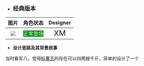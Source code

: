 * **<font size="4">经典版本</font>**

|         图片         | 角色状态                                                                 |         Designer         |
|:------------------:|----------------------------------------------------------------------|:------------------------:|
| ![](pic/12/12.png) | <font style="background: green" color = white size = "3">正常登场</font> | <font size="5">XM</font> |

* **设计思路及其背景故事**

当时看军八，觉得[标曹丕](https://wiki.biligame.com/msgs/%E6%9B%B9%E4%B8%95)的存在可以四两拨千斤，简单的设计了一个